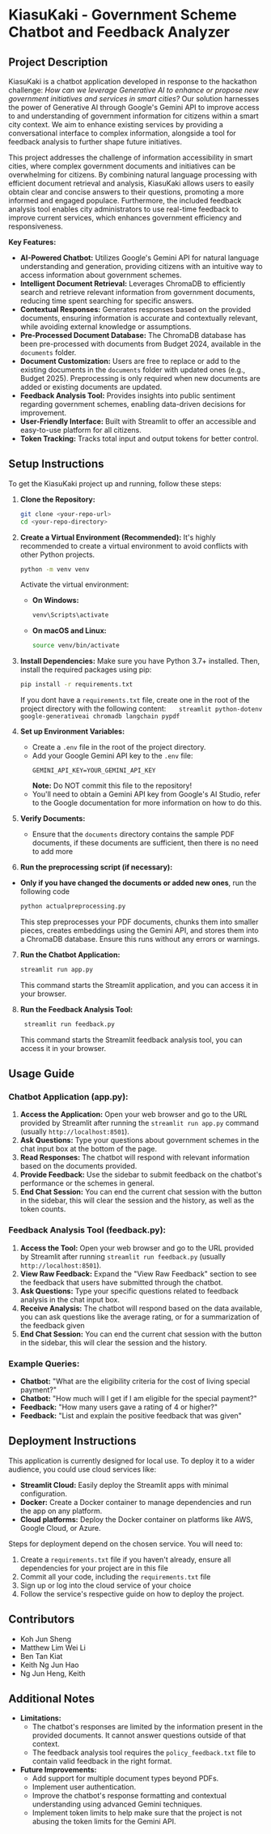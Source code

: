 # KiasuKaki - Government Scheme Chatbot and Feedback Analyzer

## Project Description

KiasuKaki is a chatbot application developed in response to the hackathon challenge: _How can we leverage Generative AI to enhance or propose new government initiatives and services in smart cities?_ Our solution harnesses the power of Generative AI through Google's Gemini API to improve access to and understanding of government information for citizens within a smart city context. We aim to enhance existing services by providing a conversational interface to complex information, alongside a tool for feedback analysis to further shape future initiatives.

This project addresses the challenge of information accessibility in smart cities, where complex government documents and initiatives can be overwhelming for citizens. By combining natural language processing with efficient document retrieval and analysis, KiasuKaki allows users to easily obtain clear and concise answers to their questions, promoting a more informed and engaged populace. Furthermore, the included feedback analysis tool enables city administrators to use real-time feedback to improve current services, which enhances government efficiency and responsiveness.

**Key Features:**

- **AI-Powered Chatbot:** Utilizes Google's Gemini API for natural language understanding and generation, providing citizens with an intuitive way to access information about government schemes.
- **Intelligent Document Retrieval:** Leverages ChromaDB to efficiently search and retrieve relevant information from government documents, reducing time spent searching for specific answers.
- **Contextual Responses:** Generates responses based on the provided documents, ensuring information is accurate and contextually relevant, while avoiding external knowledge or assumptions.
- **Pre-Processed Document Database:** The ChromaDB database has been pre-processed with documents from Budget 2024, available in the `documents` folder.
- **Document Customization:** Users are free to replace or add to the existing documents in the `documents` folder with updated ones (e.g., Budget 2025). Preprocessing is only required when new documents are added or existing documents are updated.
- **Feedback Analysis Tool:** Provides insights into public sentiment regarding government schemes, enabling data-driven decisions for improvement.
- **User-Friendly Interface:** Built with Streamlit to offer an accessible and easy-to-use platform for all citizens.
- **Token Tracking:** Tracks total input and output tokens for better control.

## Setup Instructions

To get the KiasuKaki project up and running, follow these steps:

1.  **Clone the Repository:**

    ```bash
    git clone <your-repo-url>
    cd <your-repo-directory>
    ```

2.  **Create a Virtual Environment (Recommended):**
    It's highly recommended to create a virtual environment to avoid conflicts with other Python projects.

    ```bash
    python -m venv venv
    ```

    Activate the virtual environment:

    - **On Windows:**

      ```bash
      venv\Scripts\activate
      ```

    - **On macOS and Linux:**

      ```bash
      source venv/bin/activate
      ```

3.  **Install Dependencies:**
    Make sure you have Python 3.7+ installed. Then, install the required packages using pip:

    ```bash
    pip install -r requirements.txt
    ```

    If you dont have a `requirements.txt` file, create one in the root of the project directory with the following content:
    `   streamlit
 python-dotenv
 google-generativeai
 chromadb
 langchain
 pypdf`

4.  **Set up Environment Variables:**

    - Create a `.env` file in the root of the project directory.
    - Add your Google Gemini API key to the `.env` file:
      ```
      GEMINI_API_KEY=YOUR_GEMINI_API_KEY
      ```
      **Note:** Do NOT commit this file to the repository!
    - You'll need to obtain a Gemini API key from Google's AI Studio, refer to the Google documentation for more information on how to do this.

5.  **Verify Documents:**

    - Ensure that the `documents` directory contains the sample PDF documents, if these documents are sufficient, then there is no need to add more

6.  **Run the preprocessing script (if necessary):**

- **Only if you have changed the documents or added new ones**, run the following code

  ```bash
  python actualpreprocessing.py
  ```

  This step preprocesses your PDF documents, chunks them into smaller pieces, creates embeddings using the Gemini API, and stores them into a ChromaDB database. Ensure this runs without any errors or warnings.

7.  **Run the Chatbot Application:**

    ```bash
    streamlit run app.py
    ```

    This command starts the Streamlit application, and you can access it in your browser.

8.  **Run the Feedback Analysis Tool:**
    ```bash
     streamlit run feedback.py
    ```
    This command starts the Streamlit feedback analysis tool, you can access it in your browser.

## Usage Guide

### Chatbot Application (app.py):

1.  **Access the Application:** Open your web browser and go to the URL provided by Streamlit after running the `streamlit run app.py` command (usually `http://localhost:8501`).
2.  **Ask Questions:** Type your questions about government schemes in the chat input box at the bottom of the page.
3.  **Read Responses:** The chatbot will respond with relevant information based on the documents provided.
4.  **Provide Feedback:** Use the sidebar to submit feedback on the chatbot's performance or the schemes in general.
5.  **End Chat Session:** You can end the current chat session with the button in the sidebar, this will clear the session and the history, as well as the token counts.

### Feedback Analysis Tool (feedback.py):

1. **Access the Tool:** Open your web browser and go to the URL provided by Streamlit after running `streamlit run feedback.py` (usually `http://localhost:8501`).
2. **View Raw Feedback:** Expand the "View Raw Feedback" section to see the feedback that users have submitted through the chatbot.
3. **Ask Questions:** Type your specific questions related to feedback analysis in the chat input box.
4. **Receive Analysis:** The chatbot will respond based on the data available, you can ask questions like the average rating, or for a summarization of the feedback given
5. **End Chat Session:** You can end the current chat session with the button in the sidebar, this will clear the session and the history.

### Example Queries:

- **Chatbot:** "What are the eligibility criteria for the cost of living special payment?"
- **Chatbot:** "How much will I get if I am eligible for the special payment?"
- **Feedback:** "How many users gave a rating of 4 or higher?"
- **Feedback:** "List and explain the positive feedback that was given"

## Deployment Instructions

This application is currently designed for local use. To deploy it to a wider audience, you could use cloud services like:

- **Streamlit Cloud:** Easily deploy the Streamlit apps with minimal configuration.
- **Docker:** Create a Docker container to manage dependencies and run the app on any platform.
- **Cloud platforms:** Deploy the Docker container on platforms like AWS, Google Cloud, or Azure.

Steps for deployment depend on the chosen service. You will need to:

1. Create a `requirements.txt` file if you haven't already, ensure all dependencies for your project are in this file
2. Commit all your code, including the `requirements.txt` file
3. Sign up or log into the cloud service of your choice
4. Follow the service's respective guide on how to deploy the project.

## Contributors

- Koh Jun Sheng
- Matthew Lim Wei Li
- Ben Tan Kiat
- Keith Ng Jun Hao
- Ng Jun Heng, Keith

## Additional Notes

- **Limitations:**
  - The chatbot's responses are limited by the information present in the provided documents. It cannot answer questions outside of that context.
  - The feedback analysis tool requires the `policy_feedback.txt` file to contain valid feedback in the right format.
- **Future Improvements:**
  - Add support for multiple document types beyond PDFs.
  - Implement user authentication.
  - Improve the chatbot's response formatting and contextual understanding using advanced Gemini techniques.
  - Implement token limits to help make sure that the project is not abusing the token limits for the Gemini API.
